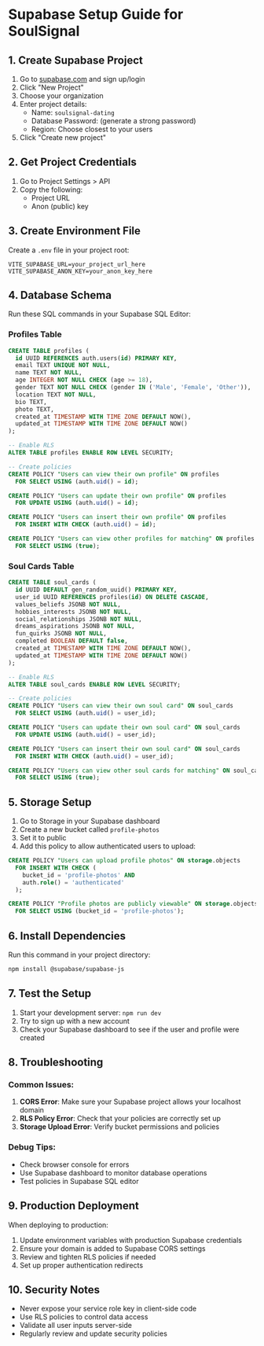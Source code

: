 # Supabase Setup Guide for SoulSignal

## 1. Create Supabase Project

1. Go to [supabase.com](https://supabase.com) and sign up/login
2. Click "New Project"
3. Choose your organization
4. Enter project details:
   - Name: `soulsignal-dating`
   - Database Password: (generate a strong password)
   - Region: Choose closest to your users
5. Click "Create new project"

## 2. Get Project Credentials

1. Go to Project Settings > API
2. Copy the following:
   - Project URL
   - Anon (public) key

## 3. Create Environment File

Create a `.env` file in your project root:

```env
VITE_SUPABASE_URL=your_project_url_here
VITE_SUPABASE_ANON_KEY=your_anon_key_here
```

## 4. Database Schema

Run these SQL commands in your Supabase SQL Editor:

### Profiles Table
```sql
CREATE TABLE profiles (
  id UUID REFERENCES auth.users(id) PRIMARY KEY,
  email TEXT UNIQUE NOT NULL,
  name TEXT NOT NULL,
  age INTEGER NOT NULL CHECK (age >= 18),
  gender TEXT NOT NULL CHECK (gender IN ('Male', 'Female', 'Other')),
  location TEXT NOT NULL,
  bio TEXT,
  photo TEXT,
  created_at TIMESTAMP WITH TIME ZONE DEFAULT NOW(),
  updated_at TIMESTAMP WITH TIME ZONE DEFAULT NOW()
);

-- Enable RLS
ALTER TABLE profiles ENABLE ROW LEVEL SECURITY;

-- Create policies
CREATE POLICY "Users can view their own profile" ON profiles
  FOR SELECT USING (auth.uid() = id);

CREATE POLICY "Users can update their own profile" ON profiles
  FOR UPDATE USING (auth.uid() = id);

CREATE POLICY "Users can insert their own profile" ON profiles
  FOR INSERT WITH CHECK (auth.uid() = id);

CREATE POLICY "Users can view other profiles for matching" ON profiles
  FOR SELECT USING (true);
```

### Soul Cards Table
```sql
CREATE TABLE soul_cards (
  id UUID DEFAULT gen_random_uuid() PRIMARY KEY,
  user_id UUID REFERENCES profiles(id) ON DELETE CASCADE,
  values_beliefs JSONB NOT NULL,
  hobbies_interests JSONB NOT NULL,
  social_relationships JSONB NOT NULL,
  dreams_aspirations JSONB NOT NULL,
  fun_quirks JSONB NOT NULL,
  completed BOOLEAN DEFAULT false,
  created_at TIMESTAMP WITH TIME ZONE DEFAULT NOW(),
  updated_at TIMESTAMP WITH TIME ZONE DEFAULT NOW()
);

-- Enable RLS
ALTER TABLE soul_cards ENABLE ROW LEVEL SECURITY;

-- Create policies
CREATE POLICY "Users can view their own soul card" ON soul_cards
  FOR SELECT USING (auth.uid() = user_id);

CREATE POLICY "Users can update their own soul card" ON soul_cards
  FOR UPDATE USING (auth.uid() = user_id);

CREATE POLICY "Users can insert their own soul card" ON soul_cards
  FOR INSERT WITH CHECK (auth.uid() = user_id);

CREATE POLICY "Users can view other soul cards for matching" ON soul_cards
  FOR SELECT USING (true);
```

## 5. Storage Setup

1. Go to Storage in your Supabase dashboard
2. Create a new bucket called `profile-photos`
3. Set it to public
4. Add this policy to allow authenticated users to upload:

```sql
CREATE POLICY "Users can upload profile photos" ON storage.objects
  FOR INSERT WITH CHECK (
    bucket_id = 'profile-photos' AND 
    auth.role() = 'authenticated'
  );

CREATE POLICY "Profile photos are publicly viewable" ON storage.objects
  FOR SELECT USING (bucket_id = 'profile-photos');
```

## 6. Install Dependencies

Run this command in your project directory:

```bash
npm install @supabase/supabase-js
```

## 7. Test the Setup

1. Start your development server: `npm run dev`
2. Try to sign up with a new account
3. Check your Supabase dashboard to see if the user and profile were created

## 8. Troubleshooting

### Common Issues:

1. **CORS Error**: Make sure your Supabase project allows your localhost domain
2. **RLS Policy Error**: Check that your policies are correctly set up
3. **Storage Upload Error**: Verify bucket permissions and policies

### Debug Tips:

- Check browser console for errors
- Use Supabase dashboard to monitor database operations
- Test policies in Supabase SQL editor

## 9. Production Deployment

When deploying to production:

1. Update environment variables with production Supabase credentials
2. Ensure your domain is added to Supabase CORS settings
3. Review and tighten RLS policies if needed
4. Set up proper authentication redirects

## 10. Security Notes

- Never expose your service role key in client-side code
- Use RLS policies to control data access
- Validate all user inputs server-side
- Regularly review and update security policies
